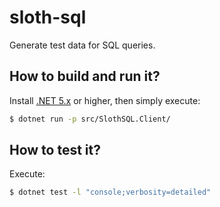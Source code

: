 # sloth-sql
Generate test data for SQL queries.

## How to build and run it?
Install [.NET 5.x](https://dotnet.microsoft.com/download)
or higher, then simply execute:
```bash
$ dotnet run -p src/SlothSQL.Client/
```

## How to test it?
Execute:
```bash
$ dotnet test -l "console;verbosity=detailed"
```
